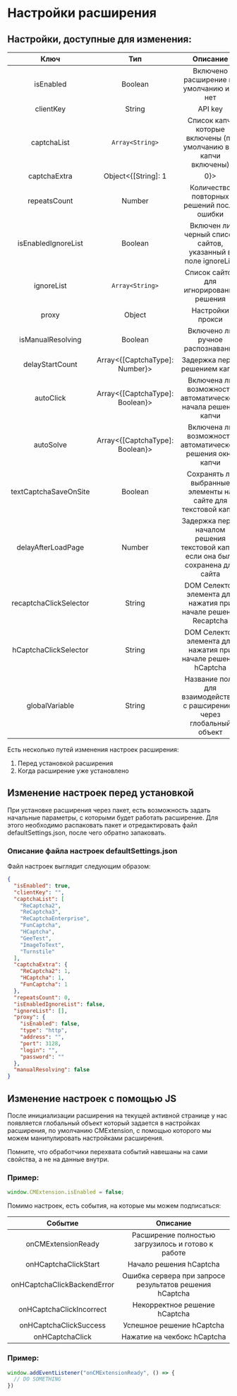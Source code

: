 ﻿---
sidebar_position: 3
---


# Настройки расширения

## Настройки, доступные для изменения:

|**Ключ**|**Тип**|**Описание**|
| :-: | :-: | :-: |
|isEnabled|Boolean|Включено расширение по умолчанию или нет|
|clientKey|String|API key|
|captchaList|`Array<String>`|Список капч, которые включены (по умолчанию все капчи включены)|
|captchaExtra|Object<{[String]: 1 | 0}>|Список капч, которые можно решать кликами (Token - 0, Click - 1)|
|repeatsCount|Number|Количество повторных решений после ошибки|
|isEnabledIgnoreList|Boolean|Включен ли черный список сайтов, указанный в поле ignoreList|
|ignoreList|`Array<String>`|Список сайтов для игнорирования решения|
|proxy|Object|Настройки прокси|
|isManualResolving|Boolean|Включено ли ручное распознавание|
|delayStartCount|Array<{[CaptchaType]: Number}>|Задержка перед решением капчи|
|autoClick|Array<{[CaptchaType]: Boolean}>|Включена ли возможность автоматического начала решения капчи|
|autoSolve|Array<{[CaptchaType]: Boolean}>|Включена ли возможность автоматического решения окна капчи|
|textCaptchaSaveOnSite|Boolean|Сохранять ли выбранные элементы на сайте для текстовой капчи|
|delayAfterLoadPage|Number|Задержка перед началом решения текстовой капчи, если она была сохранена для сайта |
|recaptchaClickSelector|String|DOM Селектор элемента для нажатия при начале решения Recaptcha|
|hCaptchaClickSelector|String|DOM Селектор элемента для нажатия при начале решения hCaptcha|
|globalVariable|String|Название поля для взаимодействия с рашсирением через глобальный объект|

Есть несколько путей изменения настроек расширения:
1. Перед установкой расширения
1. Когда расширение уже установлено

## Изменение настроек перед установкой

При установке расширения через пакет, есть возможность задать начальные параметры, с которыми будет работать расширение. Для этого необходимо распаковать пакет и отредактировать файл defaultSettings.json, после чего обратно запаковать.

### **Описание файла настроек defaultSettings.json**
Файл настроек выглядит следующим образом:

```json title="defaultSettings.json"
{
  "isEnabled": true,
  "clientKey": "",
  "captchaList": [
    "ReCaptcha2",
    "ReCaptcha3",
    "ReCaptchaEnterprise",
    "FunCaptcha",
    "HCaptcha",
    "GeeTest",
    "ImageToText",
    "Turnstile"
  ],
  "captchaExtra": {
    "ReCaptcha2": 1,
    "HCaptcha": 1,
    "FunCaptcha": 1
  },
  "repeatsCount": 0,
  "isEnabledIgnoreList": false,
  "ignoreList": [],
  "proxy": {
    "isEnabled": false,
    "type": "http",
    "address": "",
    "port": 3128,
    "login": "",
    "password": ""
  },
  "manualResolving": false
}
```
## Измeнение настроек с помощью JS

После инициализации расширения на текущей активной странице у нас появляется глобальный объект который задается в настройках расширения, по умолчанию CMExtension, с помощью которого мы можем манипулировать настройками расширения.

Помните, что обработчики перехвата событий навешаны на сами свойства, а не на данные внутри.
### **Пример:**
```js
window.CMExtension.isEnabled = false;
```
Помимо настроек, есть события, на которые мы можем подписаться:

|**Событие**|**Описание**|
| :-: | :-: |
|onCMExtensionReady|Расширение полностью загрузилось и готово к работе|
|onHCaptchaClickStart|Начало решения hCaptcha|
|onHCaptchaClickBackendError|Ошибка сервера при запросе результатов решения hCaptcha|
|onHCaptchaClickIncorrect|Некорректное решение hCaptcha|
|onHCaptchaClickSuccess|Успешное решение hCaptcha|
|onHCaptchaClick|Нажатие на чекбокс hCaptcha|
### **Пример:**
```js
window.addEventListener("onCMExtensionReady", () => {
  // DO SOMETHING
})
```
